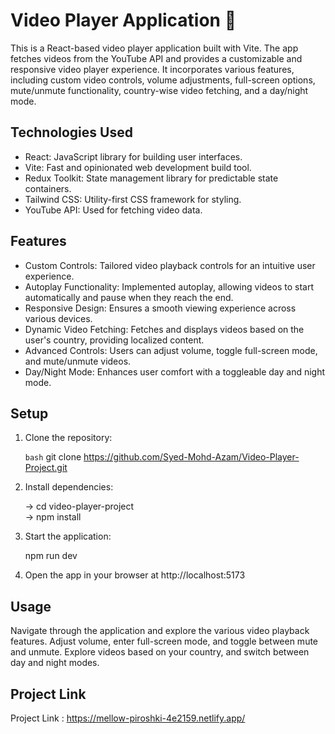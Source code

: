 # Video Player Application 🚀

This is a React-based video player application built with Vite. The app fetches videos from the YouTube API and provides a customizable and responsive video player experience. It incorporates various features, including custom video controls, volume adjustments, full-screen options, mute/unmute functionality, country-wise video fetching, and a day/night mode.

## Technologies Used

- React: JavaScript library for building user interfaces.
- Vite: Fast and opinionated web development build tool.
- Redux Toolkit: State management library for predictable state containers.
- Tailwind CSS: Utility-first CSS framework for styling.
- YouTube API: Used for fetching video data.

## Features

- Custom Controls: Tailored video playback controls for an intuitive user experience.
- Autoplay Functionality: Implemented autoplay, allowing videos to start automatically and pause when they reach the end.
- Responsive Design: Ensures a smooth viewing experience across various devices.
- Dynamic Video Fetching: Fetches and displays videos based on the user's country, providing localized content.
- Advanced Controls: Users can adjust volume, toggle full-screen mode, and mute/unmute videos.
- Day/Night Mode: Enhances user comfort with a toggleable day and night mode.

## Setup

1. Clone the repository:

   ```bash```
   git clone https://github.com/Syed-Mohd-Azam/Video-Player-Project.git
   
2. Install dependencies:
   
   ->  cd video-player-project    
   ->  npm install

3. Start the application:
   
   npm run dev

4. Open the app in your browser at http://localhost:5173
   
  ## Usage
Navigate through the application and explore the various video playback features.
Adjust volume, enter full-screen mode, and toggle between mute and unmute.
Explore videos based on your country, and switch between day and night modes.
## Project Link

Project Link : https://mellow-piroshki-4e2159.netlify.app/

